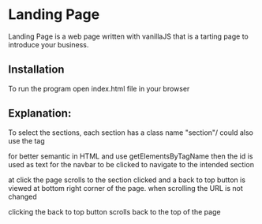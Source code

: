# Landing Page

Landing Page is a web page written with vanillaJS that is a tarting page to introduce your business.

## Installation

To run the program open index.html file in your browser

## Explanation:
To select the sections, each section has a class name "section"/ could also use the tag <section> for better semantic in HTML and use getElementsByTagName
then the id is used as text for the navbar to be clicked to navigate to the intended section

at click the page scrolls to the section clicked and a back to top button is viewed at bottom right corner of the page.
when scrolling the URL is not changed 

clicking the back to top button scrolls back to the top of the page
